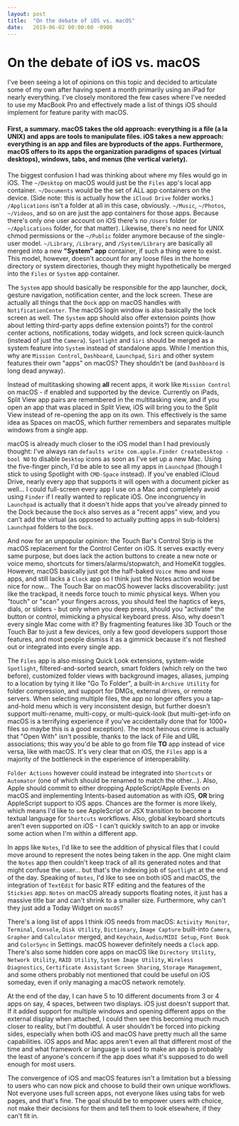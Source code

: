 ```yaml
---
layout: post
title:  "On the debate of iOS vs. macOS"
date:   2019-06-02 00:00:00 -0900
---
```


# On the debate of iOS vs. macOS

I've been seeing a lot of opinions on this topic and decided to articulate some of my own after having spent a month primarily using an iPad for nearly everything. I've closely monitored the few cases where I've needed to use my MacBook Pro and effectively made a list of things iOS should implement for feature parity with macOS.  

#### First, a summary. **macOS takes the old approach: everything is a file (a la UNIX) and apps are tools to manipulate files. iOS takes a new approach: everything is an app and files are byproducts of the apps.** Furthermore, macOS offers to its apps the organization paradigms of spaces (virtual desktops), windows, tabs, and menus (the vertical variety).

The biggest confusion I had was thinking about where my files would go in iOS. The `~/Desktop` on macOS would just be the `Files` app's local app container. `~/Documents` would be the set of ALL app containers on the device. (Side note: this is actually how the `iCloud Drive` folder works.) `/Applications` isn't a folder at all in this case, obviously. `~/Music`, `~/Photos`, `~/Videos`, and so on are just the app containers for those apps. Because there's only one user account on iOS there's no `/Users` folder (or `~/Applications` folder, for that matter). Likewise, there's no need for UNIX chmod permissions or the `~/Public` folder anymore because of the single-user model. `~/Library`, `/Library`, and `/System/Library` are basically all merged into a new **"System" app** container, if such a thing were to exist. This model, however, doesn't account for any loose files in the home directory or system directories, though they might hypothetically be merged into the `Files` or `System` app container. 

The `System` app should basically be responsible for the app launcher, dock, gesture navigation, notification center, and the lock screen. These are actually all things that the `Dock` app on macOS handles with `NotificationCenter`. The macOS login window is also basically the lock screen as well. The `System` app should also offer extension points (how about letting third-party apps define extension points?) for the control center actions, notifications, today widgets, and lock screen quick-launch (instead of just the `Camera`). `Spotlight` and `Siri` should be merged as a system feature into `System` instead of standalone apps. While I mention this, why are `Mission Control`, `Dashboard`, `Launchpad`, `Siri` and other system features their own "apps" on macOS? They shouldn't be (and `Dashboard` is long dead anyway). 

Instead of multitasking showing **all** recent apps, it work like `Mission Control` on macOS - if enabled and supported by the device. Currently on iPads, Split View app pairs are remembered in the multitasking view, and if you open an app that was placed in Split View, iOS will bring you to the Split View instead of re-opening the app on its own. This effectively is the same idea as Spaces on macOS, which further remembers and separates multiple windows from a single app. 

macOS is already much closer to the iOS model than I had previously thought: I've always ran `defaults write com.apple.Finder CreateDesktop -bool NO` to disable `Desktop` icons as soon as I've set up a new Mac. Using the five-finger pinch, I'd be able to see all my apps in `Launchpad` (though I stick to using Spotlight with `CMD-Space` instead). If you've enabled iCloud Drive, nearly every app that supports it will open with a document picker as well... I could full-screen every app I use on a Mac and completely avoid using `Finder` if I really wanted to replicate iOS. One incongruency in `Launchpad` is actually that it doesn't hide apps that you've already pinned to the Dock because the `Dock` also serves as a "recent apps" view, and you can't add the virtual (as opposed to actually putting apps in sub-folders) `Launchpad` folders to the `Dock`.

And now for an unpopular opinion: the Touch Bar's Control Strip is the macOS replacement for the Control Center on iOS. It serves exactly every same purpose, but does lack the action buttons to create a new note or voice memo, shortcuts for timers/alarms/stopwatch, and HomeKit toggles. However, macOS basically just got the half-baked `Voice Memo` and `Home` apps, and still lacks a `Clock` app so I think just the Notes action would be nice for now... The Touch Bar on macOS however lacks discoverability: just like the trackpad, it needs force touch to mimic physical keys. When you "touch" or "scan" your fingers across, you should feel the haptics of keys, dials, or sliders - but only when you deep press, should you "activate" the button or control, mimicking a physical keyboard press. Also, why doesn't every single Mac come with it? By fragmenting features like 3D Touch or the Touch Bar to just a few devices, only a few good developers support those features, and most people dismiss it as a gimmick because it's not fleshed out or integrated into every single app. 

The `Files` app is also missing Quick Look extensions, system-wide `Spotlight`, filtered-and-sorted search, smart folders (which rely on the two before), customized folder views with background images, aliases, jumping to a location by tying it like "Go To Folder", a built-in `Archive Utility` for folder compression, and support for DMGs, external drives, or remote servers. When selecting multiple files, the app no longer offers you a tap-and-hold menu which is very inconsistent design, but further doesn't support multi-rename, multi-copy, or multi-quick-look (but multi-get-info on macOS is a terrifying experience if you've accidentally done that for 1000+ files so maybe this is a good exception). The most heinous crime is actually that "Open With" isn't possible, thanks to the lack of File and URL associations; this way you'd be able to go from file **TO** app instead of vice versa, like with macOS. It's very clear that on iOS, the `Files` app is a majority of the bottleneck in the experience of interoperability.

`Folder Actions` however could instead be integrated into `Shortcuts` or `Automator` (one of which should be renamed to match the other...). Also, Apple should commit to either dropping AppleScript/Apple Events on macOS and implementing Intents-based automation as with iOS, **OR** bring AppleScript support to iOS apps. Chances are the former is more likely, which means I'd like to see AppleScript or JSX transition to become a textual language for `Shortcuts` workflows. Also, global keyboard shortcuts aren't even supported on iOS - I can't quickly switch to an app or invoke some action when I'm within a different app. 

In apps like `Notes`, I'd like to see the addition of physical files that I could move around to represent the notes being taken in the app. One might claim the `Notes` app then couldn't keep track of all its generated notes and that might confuse the user... but that's the indexing job of `Spotlight` at the end of the day. Speaking of `Notes`, I'd like to see on both iOS and macOS, the integration of `TextEdit` for basic RTF editing and the features of the `Stickies` app. `Notes` on macOS already supports floating notes, it just has a massive title bar and can't shrink to a smaller size. Furthermore, why can't they just add a Today Widget on `macOS`?

There's a long list of apps I think iOS needs from macOS: `Activity Monitor`, `Terminal`, `Console`, `Disk Utility`, `Dictionary`, `Image Capture` built-into `Camera`, `Grapher` and `Calculator` merged, and `Keychain`, `Audio/MIDI Setup`, `Font Book` and `ColorSync` in Settings. macOS however definitely needs a `Clock` app. There's also some hidden core apps on macOS like `Directory Utility`, `Network Utility`, `RAID Utility`, `System Image Utility`, `Wireless Diagnostics`, `Certificate Assistant` `Screen Sharing`, `Storage Management`, and some others probably not mentioned that could be useful on iOS someday, even if only managing a macOS network remotely.

At the end of the day, I can have 5 to 10 different documents from 3 or 4 apps on say, 4 spaces, between two displays. iOS just doesn't support that. If it added support for multiple windows and opening different apps on the external display when attached, I could then see this becoming much much closer to reality, but I'm doubtful. A user shouldn't be forced into picking sides, especially when both iOS and macOS have pretty much all the same capabilities. iOS apps and Mac apps aren't even all that different most of the time and what framework or language is used to make an app is probably the least of anyone's concern if the app does what it's supposed to do well enough for most users.

The convergence of iOS and macOS features isn't a limitation but a blessing to users who can now pick and choose to build their own unique workflows. Not everyone uses full screen apps, not everyone likes using tabs for web pages, and that's fine. The goal should be to empower users with choice, not make their decisions for them and tell them to look elsewhere, if they can't fit in. 